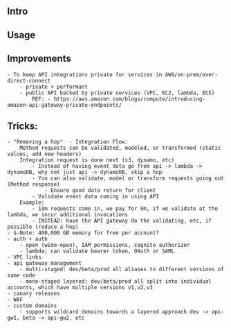 ## Intro

## Usage

## Improvements
    - To keep API integrations private for services in AWS/on-prem/over-direct-connect
        - private + performant
        - public API backed by private services (VPC, EC2, lambda, ECS)
            REF: - https://aws.amazon.com/blogs/compute/introducing-amazon-api-gateway-private-endpoints/
            
## Tricks:
    - "Removing a hop"  - Integration Flow:
        Method requests can be validated, modeled, or transformed (static values, add new headers)
        Integration request is done next (s3, dynamo, etc)
            - Instead of having event data go from api -> lambda -> dynamoDB, why not just api -> dynamoDB, skip a hop
            - You can also validate, model or transform requests going out (Method response)
                - Ensure good data return for client
            - Validate event data coming in using API
        Example: 
            - 10m requests come in, we pay for 9m, if we validate at the lambda, we incur additional invocations
            - INSTEAD: have the API gateway do the validating, etc, if possible (reduce a hop)
    - $-Note: 400,000 GB memory for free per account?
    - auth + auth
        - open (wide-open), IAM permissions, cognito authorizer
        - lambda; can validate bearer token, OAuth or SAML
    - VPC links
    - api gateway management
        - multi-staged: dev/beta/prod all aliases to different versions of same code
        - mono-staged layered: dev/beta/prod all split into individual accounts, which have multiple versions v1,v2,v3
    - canary releases
    - WAF
    - custom domains
        - supports wildcard domains towards a layered approach dev -> api-gw1, beta -> api-gw2, etc
        
    